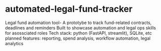 # automated-legal-fund-tracker
Legal fund automation tool- A prototybe to track fund-related contracts, deadlines and reminders
Built to showcase automation and legal ops skills for asossciated roles 
Tech stack: python (FastAPI, streamlit), SQLite, etc
planned features: reporting, spend analysis, workflow automation, legal analytics
